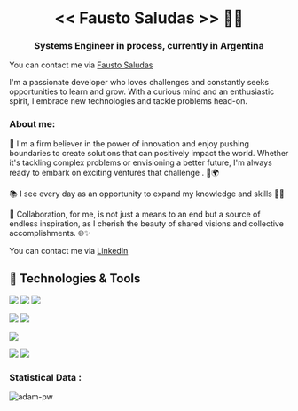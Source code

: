 <h1 align="center"><< Fausto Saludas >>  👨‍💻</h1>

<h3 align="center"> Systems Engineer in process, currently in Argentina</h3>

You can contact me via [Fausto Saludas](https://faus14.github.io/)

I'm a passionate developer who loves challenges and constantly seeks opportunities
to learn and grow. With a curious mind and an enthusiastic spirit, I embrace new technologies and tackle problems head-on.

### About me:
🚀 I'm a firm believer in the power of innovation and enjoy pushing boundaries to create solutions that can positively impact the world. Whether it's tackling complex problems or envisioning a better future, I'm always ready to embark on exciting ventures that challenge . 💪🌍

📚 I see every day as an opportunity to expand my knowledge and skills 📖🌟

🤗 Collaboration, for me, is not just a means to an end but a source of endless inspiration, as I cherish the beauty of shared visions and collective accomplishments. 🌐✨

You can contact me via [LinkedIn](https://www.linkedin.com/in/faustosaludas/)


## 🔧 Technologies & Tools

![](https://img.shields.io/badge/Lang-Python-informational?style=flat&logo=python&logoColor=white&color=2bbc8a)
![](https://img.shields.io/badge/☕︎Lang-Java-informational?style=flat&logo=java&logoColor=white&color=2bbc8a)
![](https://img.shields.io/badge/Lang-Csharp-informational?style=flat&logo=csharp&logoColor=white&color=2bbc8a)


![](https://img.shields.io/badge/Framework-.Net%20Core-informational?style=flat&logo=.net&logoColor=white&color=2bbc8a)
![](https://img.shields.io/badge/Framework-Spring-informational?style=flat&logo=spring&logoColor=white&color=2bbc8a)

![](https://img.shields.io/badge/database-MySQL-informational?style=flat&logo=mysql&logoColor=white&color=2bbc8a)

![](https://img.shields.io/badge/Editor-IntelliJ-informational?style=flat&logo=intellijidea&logoColor=white&color=2bbc8a)
![](https://img.shields.io/badge/Editor-VS%20Code-informational?style=flat&logo=visualstudiocode&logoColor=white&color=2bbc8a)


<h3>Statistical Data :</h3>
<p><img align="center"
    src="https://github-readme-stats.vercel.app/api/top-langs?username=Faus14&show_icons=true&locale=en&bg_color=0d1117&text_color=ffffff&layout=compact"
    alt="adam-pw" 
    bg_color=#808080/></p>

<br>





